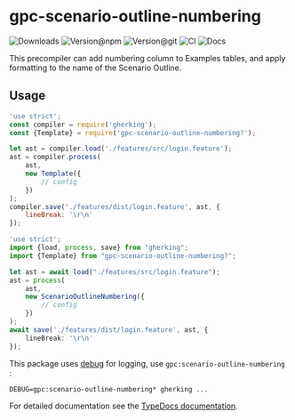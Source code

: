 # gpc-scenario-outline-numbering

![Downloads](https://img.shields.io/npm/dw/gpc-scenario-outline-numbering?style=flat-square)
![Version@npm](https://img.shields.io/npm/v/gpc-scenario-outline-numbering??label=version%40npm&style=flat-square)
![Version@git](https://img.shields.io/github/package-json/v/gherking/gpc-scenario-outline-numbering?/master?label=version%40git&style=flat-square)
![CI](https://img.shields.io/github/workflow/status/gherking/gpc-scenario-outline-numbering?/CI/master?label=ci&style=flat-square)
![Docs](https://img.shields.io/github/workflow/status/gherking/gpc-scenario-outline-numbering?/Docs/master?label=docs&style=flat-square)

This precompiler can add numbering column to Examples tables, and apply formatting to the name of the Scenario Outline.

## Usage

```javascript
'use strict';
const compiler = require('gherking');
const {Template} = require('gpc-scenario-outline-numbering?');

let ast = compiler.load('./features/src/login.feature');
ast = compiler.process(
    ast,
    new Template({
        // config
    })
);
compiler.save('./features/dist/login.feature', ast, {
    lineBreak: '\r\n'
});
```

```typescript
'use strict';
import {load, process, save} from "gherking";
import {Template} from "gpc-scenario-outline-numbering?";

let ast = await load("./features/src/login.feature");
ast = process(
    ast,
    new ScenarioOutlineNumbering({
        // config
    })
);
await save('./features/dist/login.feature', ast, {
    lineBreak: '\r\n'
});
```

This package uses [debug](https://www.npmjs.com/package/debug) for logging, use `gpc:scenario-outline-numbering` :

```shell
DEBUG=gpc:scenario-outline-numbering* gherking ...
```

For detailed documentation see the [TypeDocs documentation](https://gherking.github.io/gpc-scenario-outline-numbering/).